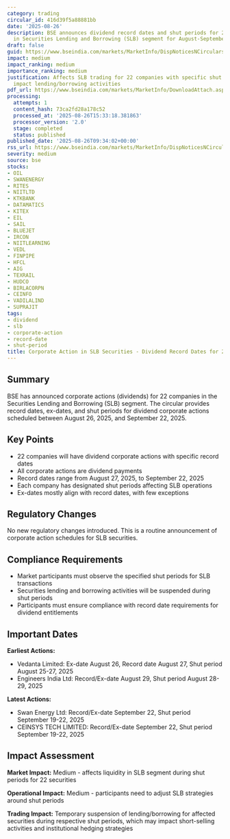 ```yaml
---
category: trading
circular_id: 416d39f5a88881bb
date: '2025-08-26'
description: BSE announces dividend record dates and shut periods for 22 companies
  in Securities Lending and Borrowing (SLB) segment for August-September 2025.
draft: false
guid: https://www.bseindia.com/markets/MarketInfo/DispNoticesNCirculars.aspx?Noticeid={B29BBD3F-9EAF-4D46-A977-3431F20F6C78}&noticeno=20250826-9&dt=08/26/2025&icount=9&totcount=56&flag=0
impact: medium
impact_ranking: medium
importance_ranking: medium
justification: Affects SLB trading for 22 companies with specific shut periods that
  impact lending/borrowing activities
pdf_url: https://www.bseindia.com/markets/MarketInfo/DownloadAttach.aspx?id=20250826-9&attachedId=73e4a4c3-d90a-4e2b-a580-93fb93dcfef5
processing:
  attempts: 1
  content_hash: 73ca2fd28a178c52
  processed_at: '2025-08-26T15:33:18.381863'
  processor_version: '2.0'
  stage: completed
  status: published
published_date: '2025-08-26T09:34:02+00:00'
rss_url: https://www.bseindia.com/markets/MarketInfo/DispNoticesNCirculars.aspx?Noticeid={B29BBD3F-9EAF-4D46-A977-3431F20F6C78}&noticeno=20250826-9&dt=08/26/2025&icount=9&totcount=56&flag=0
severity: medium
source: bse
stocks:
- OIL
- SWANENERGY
- RITES
- NIITLTD
- KTKBANK
- DATAMATICS
- KITEX
- EIL
- SAIL
- BLUEJET
- IRCON
- NIITLEARNING
- VEDL
- FINPIPE
- HFCL
- AIG
- TEXRAIL
- HUDCO
- BIRLACORPN
- CEINFO
- VADILALIND
- SUPRAJIT
tags:
- dividend
- slb
- corporate-action
- record-date
- shut-period
title: Corporate Action in SLB Securities - Dividend Record Dates for 22 Companies
---
```


## Summary

BSE has announced corporate actions (dividends) for 22 companies in the Securities Lending and Borrowing (SLB) segment. The circular provides record dates, ex-dates, and shut periods for dividend corporate actions scheduled between August 26, 2025, and September 22, 2025.

## Key Points

- 22 companies will have dividend corporate actions with specific record dates
- All corporate actions are dividend payments
- Record dates range from August 27, 2025, to September 22, 2025
- Each company has designated shut periods affecting SLB operations
- Ex-dates mostly align with record dates, with few exceptions

## Regulatory Changes

No new regulatory changes introduced. This is a routine announcement of corporate action schedules for SLB securities.

## Compliance Requirements

- Market participants must observe the specified shut periods for SLB transactions
- Securities lending and borrowing activities will be suspended during shut periods
- Participants must ensure compliance with record date requirements for dividend entitlements

## Important Dates

**Earliest Actions:**
- Vedanta Limited: Ex-date August 26, Record date August 27, Shut period August 25-27, 2025
- Engineers India Ltd: Record/Ex-date August 29, Shut period August 28-29, 2025

**Latest Actions:**
- Swan Energy Ltd: Record/Ex-date September 22, Shut period September 19-22, 2025
- CEINSYS TECH LIMITED: Record/Ex-date September 22, Shut period September 19-22, 2025

## Impact Assessment

**Market Impact:** Medium - affects liquidity in SLB segment during shut periods for 22 securities

**Operational Impact:** Medium - participants need to adjust SLB strategies around shut periods

**Trading Impact:** Temporary suspension of lending/borrowing for affected securities during respective shut periods, which may impact short-selling activities and institutional hedging strategies